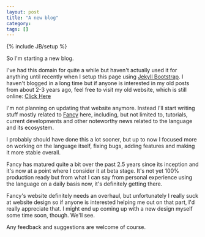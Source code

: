 ```yaml
---
layout: post
title: "A new blog"
category:
tags: []
---
```

{% include JB/setup %}

So I'm starting a new blog.

I've had this domain for quite a while but haven't actually used it
for anything until recently when I setup this page using
[Jekyll Bootstrap](http://jekyllbootstrap.com/).
I haven't blogged in a long time but if anyone is interested in my
old posts from about 2-3 years ago, feel free to visit my old website,
which is still online: [Click Here](http://www.adztec-independent.de)

I'm not planning on updating that website anymore. Instead I'll start
writing stuff mostly related to [Fancy](http://fancy-lang.org) here,
including, but not limited to, tutorials, current developments and
other noteworthy news related to the language and its ecosystem.

I probably should have done this a lot sooner, but up to now I focused
more on working on the language itself, fixing bugs, adding features
and making it more stable overall.

Fancy has matured quite a bit over the past 2.5 years since its
inception and it's now at a point where I consider it at beta
stage. It's not yet 100% production ready but from what I can say from
personal experience using the language on a daily basis now,
it's definitely getting there.

Fancy's website definitely needs an overhaul, but unfortunately I
really suck at website design so if anyone is interested helping me
out on that part, I'd really appreciate that. I might end up coming up
with a new design myself some time soon, though. We'll see.

Any feedback and suggestions are welcome of course.